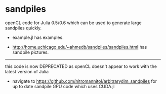 # sandpiles

openCL code for Julia 0.5/0.6 which can be used to generate large sandpiles quickly.

 - example.jl has examples.

 -  http://home.uchicago.edu/~ahmedb/sandpiles/sandpiles.html has sandpile pictures.

----


this code is now DEPRECATED as openCL doesn't appear to work with the latest version of Julia 

- navigate to
  https://github.com/nitromannitol/arbitrarydim_sandpiles
  for up to date sandpile GPU code which uses CUDA.jl
